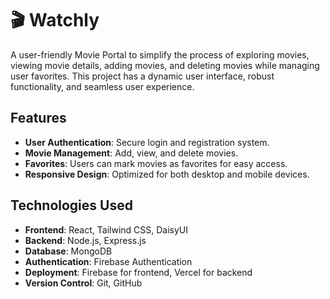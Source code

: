 # 🎬 Watchly

A user-friendly Movie Portal to simplify the process of exploring movies, viewing movie details, adding movies, and deleting movies while managing user favorites. This project has a dynamic user interface, robust functionality, and seamless user experience.

## Features
- **User Authentication**: Secure login and registration system.
- **Movie Management**: Add, view, and delete movies.
- **Favorites**: Users can mark movies as favorites for easy access.
- **Responsive Design**: Optimized for both desktop and mobile devices.

## Technologies Used
- **Frontend**: React, Tailwind CSS, DaisyUI
- **Backend**: Node.js, Express.js
- **Database**: MongoDB
- **Authentication**: Firebase Authentication
- **Deployment**: Firebase for frontend, Vercel for backend
- **Version Control**: Git, GitHub


